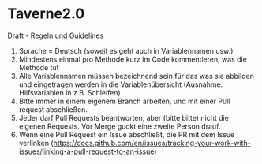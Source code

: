 # Taverne2.0
Draft - Regeln und Guidelines
1. Sprache = Deutsch (soweit es geht auch in Variablennamen usw.)
2. Mindestens einmal pro Methode kurz im Code kommentieren, was die Methode tut
3. Alle Variablennamen müssen bezeichnend sein für das was sie abbilden und eingetragen werden in die Variablenübersicht (Ausnahme: Hilfsvariablen in z.B. Schleifen)
4. Bitte immer in einem eigenem Branch arbeiten, und mit einer Pull request abschließen.
5. Jeder darf Pull Requests beantworten, aber (bitte bitte) nicht die eigenen Requests. Vor Merge guckt eine zweite Person drauf.
6. Wenn eine Pull Request ein Issue abschließt, die PR mit dem Issue verlinken (https://docs.github.com/en/issues/tracking-your-work-with-issues/linking-a-pull-request-to-an-issue)
